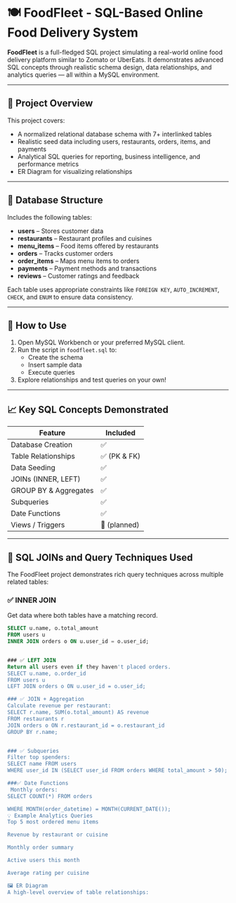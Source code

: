 # 🍽️ FoodFleet - SQL-Based Online Food Delivery System

**FoodFleet** is a full-fledged SQL project simulating a real-world online food delivery platform similar to Zomato or UberEats. It demonstrates advanced SQL concepts through realistic schema design, data relationships, and analytics queries — all within a MySQL environment.

---

## 📌 Project Overview

This project covers:
- A normalized relational database schema with 7+ interlinked tables
- Realistic seed data including users, restaurants, orders, items, and payments
- Analytical SQL queries for reporting, business intelligence, and performance metrics
- ER Diagram for visualizing relationships

---

## 🧱 Database Structure

Includes the following tables:

- **users** – Stores customer data
- **restaurants** – Restaurant profiles and cuisines
- **menu_items** – Food items offered by restaurants
- **orders** – Tracks customer orders
- **order_items** – Maps menu items to orders
- **payments** – Payment methods and transactions
- **reviews** – Customer ratings and feedback

Each table uses appropriate constraints like `FOREIGN KEY`, `AUTO_INCREMENT`, `CHECK`, and `ENUM` to ensure data consistency.

---

## 🚀 How to Use

1. Open MySQL Workbench or your preferred MySQL client.
2. Run the script in `foodfleet.sql` to:
   - Create the schema
   - Insert sample data
   - Execute queries
3. Explore relationships and test queries on your own!

---

## 📈 Key SQL Concepts Demonstrated

| Feature               | Included |
|-----------------------|----------|
| Database Creation     | ✅        |
| Table Relationships   | ✅ (PK & FK) |
| Data Seeding          | ✅        |
| JOINs (INNER, LEFT)   | ✅        |
| GROUP BY & Aggregates | ✅        |
| Subqueries            | ✅        |
| Date Functions        | ✅        |
| Views / Triggers      | 🚧 (planned) |

---

## 🔗 SQL JOINs and Query Techniques Used

The FoodFleet project demonstrates rich query techniques across multiple related tables:

### ✅ INNER JOIN
Get data where both tables have a matching record.
```sql
SELECT u.name, o.total_amount
FROM users u
INNER JOIN orders o ON u.user_id = o.user_id;


### ✅ LEFT JOIN
Return all users even if they haven't placed orders.
SELECT u.name, o.order_id
FROM users u
LEFT JOIN orders o ON u.user_id = o.user_id;

### ✅ JOIN + Aggregation
Calculate revenue per restaurant:
SELECT r.name, SUM(o.total_amount) AS revenue
FROM restaurants r
JOIN orders o ON r.restaurant_id = o.restaurant_id
GROUP BY r.name;


### ✅ Subqueries
Filter top spenders:
SELECT name FROM users
WHERE user_id IN (SELECT user_id FROM orders WHERE total_amount > 50);

###✅ Date Functions
 Monthly orders:
SELECT COUNT(*) FROM orders

WHERE MONTH(order_datetime) = MONTH(CURRENT_DATE());
💡 Example Analytics Queries
Top 5 most ordered menu items

Revenue by restaurant or cuisine

Monthly order summary

Active users this month

Average rating per cuisine

🖼 ER Diagram
A high-level overview of table relationships:
